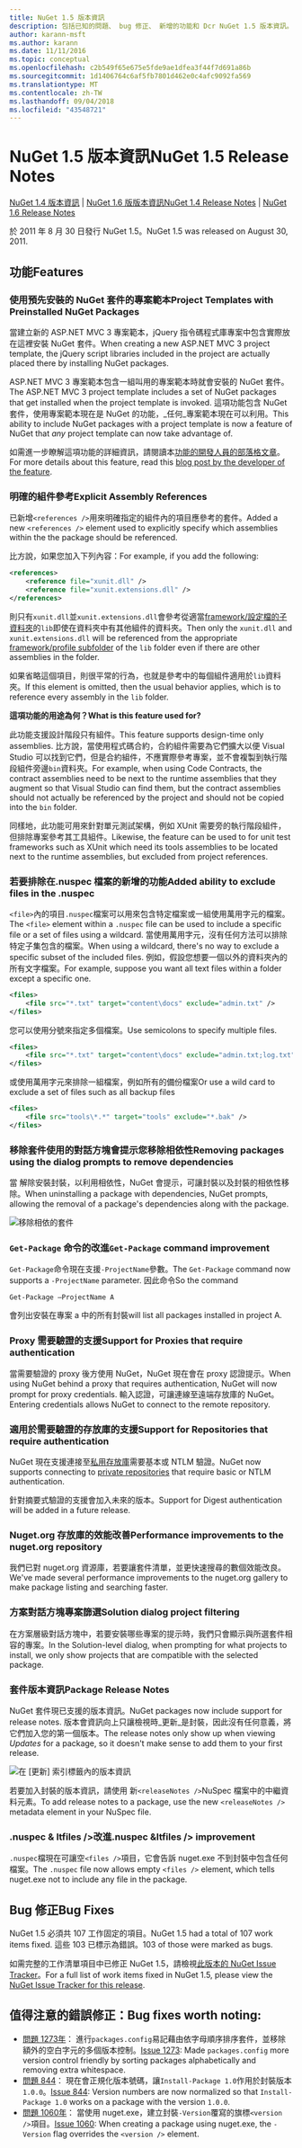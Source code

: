 ```yaml
---
title: NuGet 1.5 版本資訊
description: 包括已知的問題、 bug 修正、 新增的功能和 Dcr NuGet 1.5 版本資訊。
author: karann-msft
ms.author: karann
ms.date: 11/11/2016
ms.topic: conceptual
ms.openlocfilehash: c2b549f65e675e5fde9ae1dfea3f44f7d691a86b
ms.sourcegitcommit: 1d1406764c6af5fb7801d462e0c4afc9092fa569
ms.translationtype: MT
ms.contentlocale: zh-TW
ms.lasthandoff: 09/04/2018
ms.locfileid: "43548721"
---
```

# <a name="nuget-15-release-notes"></a><span data-ttu-id="a7555-103">NuGet 1.5 版本資訊</span><span class="sxs-lookup"><span data-stu-id="a7555-103">NuGet 1.5 Release Notes</span></span>

<span data-ttu-id="a7555-104">[NuGet 1.4 版本資訊](../release-notes/nuget-1.4.md) | [NuGet 1.6 版版本資訊](../release-notes/nuget-1.6.md)</span><span class="sxs-lookup"><span data-stu-id="a7555-104">[NuGet 1.4 Release Notes](../release-notes/nuget-1.4.md) | [NuGet 1.6 Release Notes](../release-notes/nuget-1.6.md)</span></span>

<span data-ttu-id="a7555-105">於 2011 年 8 月 30 日發行 NuGet 1.5。</span><span class="sxs-lookup"><span data-stu-id="a7555-105">NuGet 1.5 was released on August 30, 2011.</span></span>

## <a name="features"></a><span data-ttu-id="a7555-106">功能</span><span class="sxs-lookup"><span data-stu-id="a7555-106">Features</span></span>

### <a name="project-templates-with-preinstalled-nuget-packages"></a><span data-ttu-id="a7555-107">使用預先安裝的 NuGet 套件的專案範本</span><span class="sxs-lookup"><span data-stu-id="a7555-107">Project Templates with Preinstalled NuGet Packages</span></span>
<span data-ttu-id="a7555-108">當建立新的 ASP.NET MVC 3 專案範本，jQuery 指令碼程式庫專案中包含實際放在這裡安裝 NuGet 套件。</span><span class="sxs-lookup"><span data-stu-id="a7555-108">When creating a new ASP.NET MVC 3 project template, the jQuery script libraries included in the project are actually placed there by installing NuGet packages.</span></span>

<span data-ttu-id="a7555-109">ASP.NET MVC 3 專案範本包含一組叫用的專案範本時就會安裝的 NuGet 套件。</span><span class="sxs-lookup"><span data-stu-id="a7555-109">The ASP.NET MVC 3 project template includes a set of NuGet packages that get installed when the project template is invoked.</span></span> <span data-ttu-id="a7555-110">這項功能包含 NuGet 套件，使用專案範本現在是 NuGet 的功能，_任何_專案範本現在可以利用。</span><span class="sxs-lookup"><span data-stu-id="a7555-110">This ability to include NuGet packages with a project template is now a feature of NuGet that _any_ project template can now take advantage of.</span></span>

<span data-ttu-id="a7555-111">如需進一步瞭解這項功能的詳細資訊，請閱讀本[功能的開發人員的部落格文章](http://blogs.msdn.com/b/marcinon/archive/2011/07/08/project-templates-and-preinstalled-nuget-packages.aspx)。</span><span class="sxs-lookup"><span data-stu-id="a7555-111">For more details about this feature, read this [blog post by the developer of the feature](http://blogs.msdn.com/b/marcinon/archive/2011/07/08/project-templates-and-preinstalled-nuget-packages.aspx).</span></span>

### <a name="explicit-assembly-references"></a><span data-ttu-id="a7555-112">明確的組件參考</span><span class="sxs-lookup"><span data-stu-id="a7555-112">Explicit Assembly References</span></span>

<span data-ttu-id="a7555-113">已新增`<references />`用來明確指定的組件內的項目應參考的套件。</span><span class="sxs-lookup"><span data-stu-id="a7555-113">Added a new `<references />` element used to explicitly specify which assemblies within the the package should be referenced.</span></span>

<span data-ttu-id="a7555-114">比方說，如果您加入下列內容：</span><span class="sxs-lookup"><span data-stu-id="a7555-114">For example, if you add the following:</span></span>

```xml
<references>
    <reference file="xunit.dll" />
    <reference file="xunit.extensions.dll" />
</references>
```

<span data-ttu-id="a7555-115">則只有`xunit.dll`並`xunit.extensions.dll`會參考從適當[framework/設定檔的子資料夾](../reference/nuspec.md#explicit-assembly-references)的`lib`即使在資料夾中有其他組件的資料夾。</span><span class="sxs-lookup"><span data-stu-id="a7555-115">Then only the `xunit.dll` and `xunit.extensions.dll` will be referenced from the appropriate [framework/profile subfolder](../reference/nuspec.md#explicit-assembly-references) of the `lib` folder even if there are other assemblies in the folder.</span></span>

<span data-ttu-id="a7555-116">如果省略這個項目，則很平常的行為，也就是參考中的每個組件適用於`lib`資料夾。</span><span class="sxs-lookup"><span data-stu-id="a7555-116">If this element is omitted, then the usual behavior applies, which is to reference every assembly in the `lib` folder.</span></span>

<span data-ttu-id="a7555-117">__這項功能的用途為何？__</span><span class="sxs-lookup"><span data-stu-id="a7555-117">__What is this feature used for?__</span></span>

<span data-ttu-id="a7555-118">此功能支援設計階段只有組件。</span><span class="sxs-lookup"><span data-stu-id="a7555-118">This feature supports design-time only assemblies.</span></span> <span data-ttu-id="a7555-119">比方說，當使用程式碼合約，合約組件需要為它們擴大以便 Visual Studio 可以找到它們，但是合約組件，不應實際參考專案，並不會複製到執行階段組件旁邊`bin`資料夾。</span><span class="sxs-lookup"><span data-stu-id="a7555-119">For example, when using Code Contracts, the contract assemblies need to be next to the runtime assemblies that they augment so that Visual Studio can find them, but the contract assemblies should not actually be referenced by the project and should not be copied into the `bin` folder.</span></span>

<span data-ttu-id="a7555-120">同樣地，此功能可用來針對單元測試架構，例如 XUnit 需要旁的執行階段組件，但排除專案參考其工具組件。</span><span class="sxs-lookup"><span data-stu-id="a7555-120">Likewise, the feature can be used to for unit test frameworks such as XUnit which need its tools assemblies to be located next to the runtime assemblies, but excluded from project references.</span></span>

### <a name="added-ability-to-exclude-files-in-the-nuspec"></a><span data-ttu-id="a7555-121">若要排除在.nuspec 檔案的新增的功能</span><span class="sxs-lookup"><span data-stu-id="a7555-121">Added ability to exclude files in the .nuspec</span></span>
<span data-ttu-id="a7555-122">`<file>`內的項目`.nuspec`檔案可以用來包含特定檔案或一組使用萬用字元的檔案。</span><span class="sxs-lookup"><span data-stu-id="a7555-122">The `<file>` element within a `.nuspec` file can be used to include a specific file or a set of files using a wildcard.</span></span> <span data-ttu-id="a7555-123">當使用萬用字元，沒有任何方法可以排除特定子集包含的檔案。</span><span class="sxs-lookup"><span data-stu-id="a7555-123">When using a wildcard, there's no way to exclude a specific subset of the included files.</span></span> <span data-ttu-id="a7555-124">例如，假設您想要一個以外的資料夾內的所有文字檔案。</span><span class="sxs-lookup"><span data-stu-id="a7555-124">For example, suppose you want all text files within a folder except a specific one.</span></span>

```xml
<files>
    <file src="*.txt" target="content\docs" exclude="admin.txt" />
</files>
```

<span data-ttu-id="a7555-125">您可以使用分號來指定多個檔案。</span><span class="sxs-lookup"><span data-stu-id="a7555-125">Use semicolons to specify multiple files.</span></span>

```xml
<files>
    <file src="*.txt" target="content\docs" exclude="admin.txt;log.txt" />
</files>
```

<span data-ttu-id="a7555-126">或使用萬用字元來排除一組檔案，例如所有的備份檔案</span><span class="sxs-lookup"><span data-stu-id="a7555-126">Or use a wild card to exclude a set of files such as all backup files</span></span>

```xml
<files>
    <file src="tools\*.*" target="tools" exclude="*.bak" />
</files>
```

### <a name="removing-packages-using-the-dialog-prompts-to-remove-dependencies"></a><span data-ttu-id="a7555-127">移除套件使用的對話方塊會提示您移除相依性</span><span class="sxs-lookup"><span data-stu-id="a7555-127">Removing packages using the dialog prompts to remove dependencies</span></span>
<span data-ttu-id="a7555-128">當 解除安裝封裝，以利用相依性，NuGet 會提示，可讓封裝以及封裝的相依性移除。</span><span class="sxs-lookup"><span data-stu-id="a7555-128">When uninstalling a package with dependencies, NuGet prompts, allowing the removal of a package's dependencies along with the package.</span></span>

![移除相依的套件](./media/remove-dependent-packages.png)


### <a name="get-package-command-improvement"></a><span data-ttu-id="a7555-130">`Get-Package` 命令的改進</span><span class="sxs-lookup"><span data-stu-id="a7555-130">`Get-Package` command improvement</span></span>
<span data-ttu-id="a7555-131">`Get-Package`命令現在支援`-ProjectName`參數。</span><span class="sxs-lookup"><span data-stu-id="a7555-131">The `Get-Package` command now supports a `-ProjectName` parameter.</span></span> <span data-ttu-id="a7555-132">因此命令</span><span class="sxs-lookup"><span data-stu-id="a7555-132">So the command</span></span>

    Get-Package –ProjectName A

<span data-ttu-id="a7555-133">會列出安裝在專案 a 中的所有封裝</span><span class="sxs-lookup"><span data-stu-id="a7555-133">will list all packages installed in project A.</span></span>

### <a name="support-for-proxies-that-require-authentication"></a><span data-ttu-id="a7555-134">Proxy 需要驗證的支援</span><span class="sxs-lookup"><span data-stu-id="a7555-134">Support for Proxies that require authentication</span></span>
<span data-ttu-id="a7555-135">當需要驗證的 proxy 後方使用 NuGet，NuGet 現在會在 proxy 認證提示。</span><span class="sxs-lookup"><span data-stu-id="a7555-135">When using NuGet behind a proxy that requires authentication, NuGet will now prompt for proxy credentials.</span></span> <span data-ttu-id="a7555-136">輸入認證，可讓連線至遠端存放庫的 NuGet。</span><span class="sxs-lookup"><span data-stu-id="a7555-136">Entering credentials allows NuGet to connect to the remote repository.</span></span>

### <a name="support-for-repositories-that-require-authentication"></a><span data-ttu-id="a7555-137">適用於需要驗證的存放庫的支援</span><span class="sxs-lookup"><span data-stu-id="a7555-137">Support for Repositories that require authentication</span></span>
<span data-ttu-id="a7555-138">NuGet 現在支援連接至[私用存放庫](../hosting-packages/local-feeds.md)需要基本或 NTLM 驗證。</span><span class="sxs-lookup"><span data-stu-id="a7555-138">NuGet now supports connecting to [private repositories](../hosting-packages/local-feeds.md) that require basic or NTLM authentication.</span></span>

<span data-ttu-id="a7555-139">針對摘要式驗證的支援會加入未來的版本。</span><span class="sxs-lookup"><span data-stu-id="a7555-139">Support for Digest authentication will be added in a future release.</span></span>

### <a name="performance-improvements-to-the-nugetorg-repository"></a><span data-ttu-id="a7555-140">Nuget.org 存放庫的效能改善</span><span class="sxs-lookup"><span data-stu-id="a7555-140">Performance improvements to the nuget.org repository</span></span>
<span data-ttu-id="a7555-141">我們已對 nuget.org 資源庫，若要讓套件清單，並更快速搜尋的數個效能改良。</span><span class="sxs-lookup"><span data-stu-id="a7555-141">We've made several performance improvements to the nuget.org gallery to make package listing and searching faster.</span></span>

### <a name="solution-dialog-project-filtering"></a><span data-ttu-id="a7555-142">方案對話方塊專案篩選</span><span class="sxs-lookup"><span data-stu-id="a7555-142">Solution dialog project filtering</span></span>
<span data-ttu-id="a7555-143">在方案層級對話方塊中，若要安裝哪些專案的提示時，我們只會顯示與所選套件相容的專案。</span><span class="sxs-lookup"><span data-stu-id="a7555-143">In the Solution-level dialog, when prompting for what projects to install, we only show projects that are compatible with the selected package.</span></span>

### <a name="package-release-notes"></a><span data-ttu-id="a7555-144">套件版本資訊</span><span class="sxs-lookup"><span data-stu-id="a7555-144">Package Release Notes</span></span>
<span data-ttu-id="a7555-145">NuGet 套件現已支援的版本資訊。</span><span class="sxs-lookup"><span data-stu-id="a7555-145">NuGet packages now include support for release notes.</span></span> <span data-ttu-id="a7555-146">版本會資訊向上只讓檢視時_更新_是封裝，因此沒有任何意義，將它們加入您的第一個版本。</span><span class="sxs-lookup"><span data-stu-id="a7555-146">The release notes only show up when viewing _Updates_ for a package, so it doesn't make sense to add them to your first release.</span></span>

![在 [更新] 索引標籤內的版本資訊](./media/manage-nuget-packages-release-notes.png)

<span data-ttu-id="a7555-148">若要加入封裝的版本資訊，請使用 新`<releaseNotes />`NuSpec 檔案中的中繼資料元素。</span><span class="sxs-lookup"><span data-stu-id="a7555-148">To add release notes to a package, use the new `<releaseNotes />` metadata element in your NuSpec file.</span></span>

### <a name="nuspec-ltfiles-gt-improvement"></a><span data-ttu-id="a7555-149">.nuspec & ltfiles /&gt;改進</span><span class="sxs-lookup"><span data-stu-id="a7555-149">.nuspec &ltfiles /&gt; improvement</span></span>
<span data-ttu-id="a7555-150">`.nuspec`檔現在可讓空`<files />`項目，它會告訴 nuget.exe 不到封裝中包含任何檔案。</span><span class="sxs-lookup"><span data-stu-id="a7555-150">The `.nuspec` file now allows empty `<files />` element, which tells nuget.exe not to include any file in the package.</span></span>

## <a name="bug-fixes"></a><span data-ttu-id="a7555-151">Bug 修正</span><span class="sxs-lookup"><span data-stu-id="a7555-151">Bug Fixes</span></span>
<span data-ttu-id="a7555-152">NuGet 1.5 必須共 107 工作固定的項目。</span><span class="sxs-lookup"><span data-stu-id="a7555-152">NuGet 1.5 had a total of 107 work items fixed.</span></span> <span data-ttu-id="a7555-153">這些 103 已標示為錯誤。</span><span class="sxs-lookup"><span data-stu-id="a7555-153">103 of those were marked as bugs.</span></span>

<span data-ttu-id="a7555-154">如需完整的工作清單項目中已修正 NuGet 1.5，請檢視[此版本的 NuGet Issue Tracker](http://nuget.codeplex.com/workitem/list/advanced?keyword=&status=All&type=All&priority=All&release=NuGet%201.5&assignedTo=All&component=All&sortField=Summary&sortDirection=Descending&page=0)。</span><span class="sxs-lookup"><span data-stu-id="a7555-154">For a full list of work items fixed in NuGet 1.5, please view the [NuGet Issue Tracker for this release](http://nuget.codeplex.com/workitem/list/advanced?keyword=&status=All&type=All&priority=All&release=NuGet%201.5&assignedTo=All&component=All&sortField=Summary&sortDirection=Descending&page=0).</span></span>

## <a name="bug-fixes-worth-noting"></a><span data-ttu-id="a7555-155">值得注意的錯誤修正：</span><span class="sxs-lookup"><span data-stu-id="a7555-155">Bug fixes worth noting:</span></span>

* <span data-ttu-id="a7555-156">[問題 1273年](http://nuget.codeplex.com/workitem/1273)： 進行`packages.config`易記藉由依字母順序排序套件，並移除額外的空白字元的多個版本控制。</span><span class="sxs-lookup"><span data-stu-id="a7555-156">[Issue 1273](http://nuget.codeplex.com/workitem/1273): Made `packages.config` more version control friendly by sorting packages alphabetically and removing extra whitespace.</span></span>
* <span data-ttu-id="a7555-157">[問題 844](http://nuget.codeplex.com/workitem/844)： 現在會正規化版本號碼，讓`Install-Package 1.0`作用於封裝版本`1.0.0`。</span><span class="sxs-lookup"><span data-stu-id="a7555-157">[Issue 844](http://nuget.codeplex.com/workitem/844): Version numbers are now normalized so that `Install-Package 1.0` works on a package with the version `1.0.0`.</span></span>
* <span data-ttu-id="a7555-158">[問題 1060年](http://nuget.codeplex.com/workitem/1060)： 當使用 nuget.exe，建立封裝`-Version`覆寫的旗標`<version />`項目。</span><span class="sxs-lookup"><span data-stu-id="a7555-158">[Issue 1060](http://nuget.codeplex.com/workitem/1060): When creating a package using nuget.exe, the `-Version` flag overrides the `<version />` element.</span></span>
